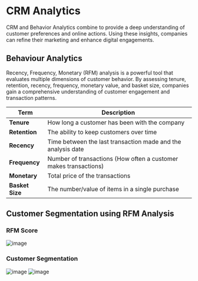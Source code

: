# CRM Analytics

CRM and Behavior Analytics combine to provide a deep understanding of customer preferences and online actions. Using these insights, companies can refine their marketing and enhance digital engagements.

## Behaviour Analytics

Recency, Frequency, Monetary (RFM) analysis is a powerful tool that evaluates multiple dimensions of customer behavior. By assessing tenure, retention, recency, frequency, monetary value, and basket size, companies gain a comprehensive understanding of customer engagement and transaction patterns.

| Term | Description |
|------------------|----------------|
| **Tenure**  | How long a customer has been with the company |
| **Retention**| The ability to keep customers over time|
| **Recency**| Time between the last transaction made and the analysis date|
| **Frequency**| Number of transactions (How often a customer makes transactions)|
| **Monetary**| Total price of the transactions|
| **Basket Size**|  The number/value of items in a single purchase|



## Customer Segmentation using RFM Analysis

### RFM Score
  
  ![image](https://github.com/BedirK/Customer-Analytics/assets/103532330/1663b219-371f-47a9-b2fa-31176e98da80) 

### Customer Segmentation
  
   ![image](https://github.com/BedirK/Customer-Analytics/assets/103532330/b65c6dc7-3032-4780-b5e8-954d276e346f)   ![image](https://github.com/BedirK/Customer-Analytics/assets/103532330/1c8b8a24-2dab-4c10-b09e-15558bbec480)







